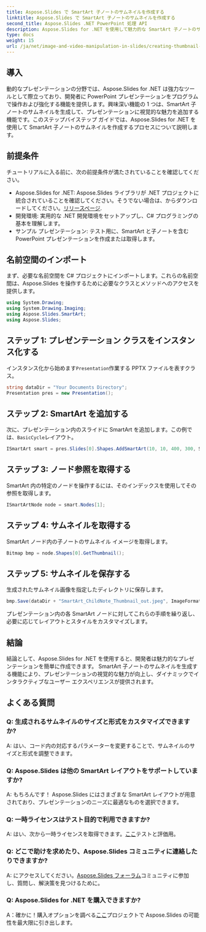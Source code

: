 ```yaml
---
title: Aspose.Slides で SmartArt 子ノートのサムネイルを作成する
linktitle: Aspose.Slides で SmartArt 子ノートのサムネイルを作成する
second_title: Aspose.Slides .NET PowerPoint 処理 API
description: Aspose.Slides for .NET を使用して魅力的な SmartArt 子ノートのサムネイルを作成する方法を学びます。ダイナミックなビジュアルでプレゼンテーションをグレードアップしましょう!
type: docs
weight: 15
url: /ja/net/image-and-video-manipulation-in-slides/creating-thumbnail-smartart-child-note/
---
```

## 導入
動的なプレゼンテーションの分野では、Aspose.Slides for .NET は強力なツールとして際立っており、開発者に PowerPoint プレゼンテーションをプログラムで操作および強化する機能を提供します。興味深い機能の 1 つは、SmartArt 子ノートのサムネイルを生成して、プレゼンテーションに視覚的な魅力を追加する機能です。このステップバイステップ ガイドでは、Aspose.Slides for .NET を使用して SmartArt 子ノートのサムネイルを作成するプロセスについて説明します。
## 前提条件
チュートリアルに入る前に、次の前提条件が満たされていることを確認してください。
- Aspose.Slides for .NET: Aspose.Slides ライブラリが .NET プロジェクトに統合されていることを確認してください。そうでない場合は、からダウンロードしてください。[リリースページ](https://releases.aspose.com/slides/net/).
- 開発環境: 実用的な .NET 開発環境をセットアップし、C# プログラミングの基本を理解します。
- サンプル プレゼンテーション: テスト用に、SmartArt と子ノートを含む PowerPoint プレゼンテーションを作成または取得します。
## 名前空間のインポート
まず、必要な名前空間を C# プロジェクトにインポートします。これらの名前空間は、Aspose.Slides を操作するために必要なクラスとメソッドへのアクセスを提供します。
```csharp
using System.Drawing;
using System.Drawing.Imaging;
using Aspose.Slides.SmartArt;
using Aspose.Slides;
```
## ステップ 1: プレゼンテーション クラスをインスタンス化する
インスタンス化から始めます`Presentation`作業する PPTX ファイルを表すクラス。
```csharp
string dataDir = "Your Documents Directory";
Presentation pres = new Presentation();
```
## ステップ 2: SmartArt を追加する
次に、プレゼンテーション内のスライドに SmartArt を追加します。この例では、`BasicCycle`レイアウト。
```csharp
ISmartArt smart = pres.Slides[0].Shapes.AddSmartArt(10, 10, 400, 300, SmartArtLayoutType.BasicCycle);
```
## ステップ 3: ノード参照を取得する
SmartArt 内の特定のノードを操作するには、そのインデックスを使用してその参照を取得します。
```csharp
ISmartArtNode node = smart.Nodes[1];
```
## ステップ 4: サムネイルを取得する
SmartArt ノード内の子ノートのサムネイル イメージを取得します。
```csharp
Bitmap bmp = node.Shapes[0].GetThumbnail();
```
## ステップ 5: サムネイルを保存する
生成されたサムネイル画像を指定したディレクトリに保存します。
```csharp
bmp.Save(dataDir + "SmartArt_ChildNote_Thumbnail_out.jpeg", ImageFormat.Jpeg);
```
プレゼンテーション内の各 SmartArt ノードに対してこれらの手順を繰り返し、必要に応じてレイアウトとスタイルをカスタマイズします。
## 結論
結論として、Aspose.Slides for .NET を使用すると、開発者は魅力的なプレゼンテーションを簡単に作成できます。 SmartArt 子ノートのサムネイルを生成する機能により、プレゼンテーションの視覚的な魅力が向上し、ダイナミックでインタラクティブなユーザー エクスペリエンスが提供されます。
## よくある質問
### Q: 生成されるサムネイルのサイズと形式をカスタマイズできますか?
A: はい、コード内の対応するパラメーターを変更することで、サムネイルのサイズと形式を調整できます。
### Q: Aspose.Slides は他の SmartArt レイアウトをサポートしていますか?
A: もちろんです！ Aspose.Slides にはさまざまな SmartArt レイアウトが用意されており、プレゼンテーションのニーズに最適なものを選択できます。
### Q: 一時ライセンスはテスト目的で利用できますか?
A: はい、次から一時ライセンスを取得できます。[ここ](https://purchase.aspose.com/temporary-license/)テストと評価用。
### Q: どこで助けを求めたり、Aspose.Slides コミュニティに連絡したりできますか?
 A: にアクセスしてください。[Aspose.Slides フォーラム](https://forum.aspose.com/c/slides/11)コミュニティに参加し、質問し、解決策を見つけるために。
### Q: Aspose.Slides for .NET を購入できますか?
 A：確かに！購入オプションを調べる[ここ](https://purchase.aspose.com/buy)プロジェクトで Aspose.Slides の可能性を最大限に引き出します。